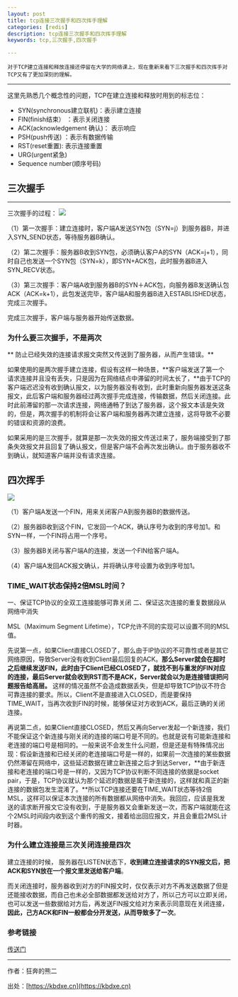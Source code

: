 ```yaml
---
layout: post
title: tcp连接三次握手和四次挥手理解
categories: [redis]
description: tcp连接三次握手和四次挥手理解
keywords: tcp,三次握手,四次握手

---
```




```
对于TCP建立连接和释放连接还停留在大学的网络课上，现在重新来看下三次握手和四次挥手对TCP又有了更加深刻的理解。
```



------

这里先熟悉几个概念性的问题，TCP在建立连接和释放时用到的标志位：

* SYN(synchronous建立联机)：表示建立连接
* FIN(finish结束） ：表示关闭连接
* ACK(acknowledgement 确认)： 表示响应
* PSH(push传送) ：表示有数据传输
* RST(reset重置): 表示连接重置
* URG(urgent紧急)
* Sequence number(顺序号码) 

## 三次握手

------

三次握手的过程：
![](https://oscimg.oschina.net/oscnet/b075d90bd549463056a7eb9cb23abc9571e.jpg)

（1）第一次握手：建立连接时，客户端A发送SYN包（SYN=j）到服务器B，并进入SYN_SEND状态，等待服务器B确认。

（2）第二次握手：服务器B收到SYN包，必须确认客户A的SYN（ACK=j+1），同时自己也发送一个SYN包（SYN=k），即SYN+ACK包，此时服务器B进入SYN_RECV状态。

（3）第三次握手：客户端A收到服务器B的SYN＋ACK包，向服务器B发送确认包ACK（ACK=k+1），此包发送完毕，客户端A和服务器B进入ESTABLISHED状态，完成三次握手。

完成三次握手，客户端与服务器开始传送数据。



### 为什么要三次握手，不是两次

** 防止已经失效的连接请求报文突然又传送到了服务器，从而产生错误。**

如果使用的是两次握手建立连接，假设有这样一种场景，**客户端发送了第一个请求连接并且没有丢失，只是因为在网络结点中滞留的时间太长了，**由于TCP的客户端迟迟没有收到确认报文，以为服务器没有收到，此时重新向服务器发送这条报文，此后客户端和服务器经过两次握手完成连接，传输数据，然后关闭连接。此时此前滞留的那一次请求连接，网络通畅了到达了服务器，这个报文本该是失效的，但是，两次握手的机制将会让客户端和服务器再次建立连接，这将导致不必要的错误和资源的浪费。

如果采用的是三次握手，就算是那一次失效的报文传送过来了，服务端接受到了那条失效报文并且回复了确认报文，但是客户端不会再次发出确认。由于服务器收不到确认，就知道客户端并没有请求连接。



## 四次挥手

![](https://oscimg.oschina.net/oscnet/058dfcddacc88b580ba101ecf9c8fba74f1.jpg)

（1）客户端A发送一个FIN，用来关闭客户A到服务器B的数据传送。 

（2）服务器B收到这个FIN，它发回一个ACK，确认序号为收到的序号加1。和SYN一样，一个FIN将占用一个序号。 

（3）服务器B关闭与客户端A的连接，发送一个FIN给客户端A。 

（4）客户端A发回ACK报文确认，并将确认序号设置为收到序号加1。 

### TIME_WAIT状态保持2倍MSL时间？

一、保证TCP协议的全双工连接能够可靠关闭
二、保证这次连接的重复数据段从网络中消失

MSL（Maximum Segment Lifetime），TCP允许不同的实现可以设置不同的MSL值。

先说第一点，如果Client直接CLOSED了，那么由于IP协议的不可靠性或者是其它网络原因，导致Server没有收到Client最后回复的ACK。**那么Server就会在超时之后继续发送FIN，此时由于Client已经CLOSED了，就找不到与重发的FIN对应的连接，最后Server就会收到RST而不是ACK，Server就会以为是连接错误把问题报告给高层。** 这样的情况虽然不会造成数据丢失，但是却导致TCP协议不符合可靠连接的要求。所以，Client不是直接进入CLOSED，而是要保持TIME_WAIT，当再次收到FIN的时候，能够保证对方收到ACK，最后正确的关闭连接。

再说第二点，如果Client直接CLOSED，然后又再向Server发起一个新连接，我们不能保证这个新连接与刚关闭的连接的端口号是不同的。也就是说有可能新连接和老连接的端口号是相同的。一般来说不会发生什么问题，但是还是有特殊情况出现：假设新连接和已经关闭的老连接端口号是一样的，如果前一次连接的某些数据仍然滞留在网络中，这些延迟数据在建立新连接之后才到达Server，**由于新连接和老连接的端口号是一样的，又因为TCP协议判断不同连接的依据是socket pair，于是，TCP协议就认为那个延迟的数据是属于新连接的，这样就和真正的新连接的数据包发生混淆了。**所以TCP连接还要在TIME_WAIT状态等待2倍MSL，这样可以保证本次连接的所有数据都从网络中消失。我回应，应该是我发送的请求断开报文它没有收到，于是服务器又会重新发送一次，而客户端就能在这个2MSL时间段内收到这个重传的报文，接着给出回应报文，并且会重启2MSL计时器。

### 为什么建立连接是三次关闭连接是四次

建立连接的时候， 服务器在LISTEN状态下，**收到建立连接请求的SYN报文后，把ACK和SYN放在一个报文里发送给客户端**。

而关闭连接时，服务器收到对方的FIN报文时，仅仅表示对方不再发送数据了但是还能接收数据，而自己也未必全部数据都发送给对方了，所以己方可以立即关闭，也可以发送一些数据给对方后，再发送FIN报文给对方来表示同意现在关闭连接，**因此，己方ACK和FIN一般都会分开发送，从而导致多了一次**。



### 参考链接

[传送门](https://blog.csdn.net/qzcsu/article/details/72861891 "传送门")

------

作者：狂奔的熊二   

出处：[https://kbdxe.cn](https://kbdxe.cn)
